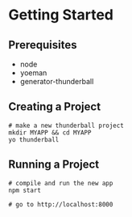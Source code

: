 # Getting Started

## Prerequisites
- node
- yoeman
- generator-thunderball

## Creating a Project

```
# make a new thunderball project
mkdir MYAPP && cd MYAPP
yo thunderball
```

## Running a Project

```
# compile and run the new app
npm start

# go to http://localhost:8000
```
